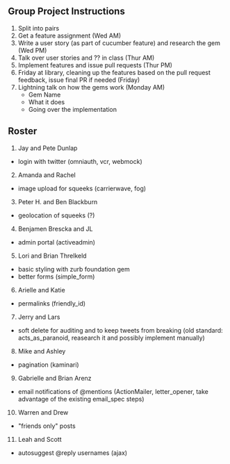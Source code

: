 ## Group Project Instructions

1. Split into pairs
2. Get a feature assignment (Wed AM)
3. Write a user story (as part of cucumber feature) and research the gem (Wed PM)
4. Talk over user stories and ?? in class (Thur AM)
5. Implement features and issue pull requests (Thur PM)
6. Friday at library, cleaning up the features based on the pull request feedback, issue final PR if needed (Friday)
7. Lightning talk on how the gems work (Monday AM)
    * Gem Name
    * What it does
    * Going over the implementation

## Roster

1. Jay and Pete Dunlap
  * login with twitter (omniauth, vcr, webmock)
2. Amanda and Rachel
  * image upload for squeeks (carrierwave, fog)
3. Peter H. and Ben Blackburn
  * geolocation of squeeks (?)
4. Benjamen Brescka and JL
  * admin portal (activeadmin)
5. Lori and Brian Threlkeld
  * basic styling with zurb foundation gem
  * better forms (simple_form)
6. Arielle and Katie
  * permalinks (friendly_id)
7. Jerry and Lars
  * soft delete for auditing and to keep tweets from breaking (old standard: acts_as_paranoid, reasearch it and possibly implement manually)
8. Mike and Ashley
  * pagination (kaminari)
9. Gabrielle and Brian Arenz
  * email notifications of @mentions (ActionMailer, letter_opener, take advantage of the existing email_spec steps)
10. Warren and Drew
  * "friends only" posts
11. Leah and Scott
  * autosuggest @reply usernames (ajax)
